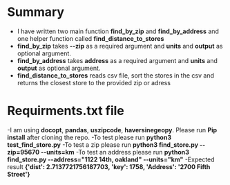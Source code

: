 
# Summary
  - I have written two main function **find_by_zip** and **find_by_address** and one helper function called **find_distance_to_stores** 
  - **find_by_zip** takes **--zip** as a required argument and **units** and **output** as optional argument.
  - **find_by_address** takes **address** as a required argument and **units** and **output** as optional argument.
  - **find_distance_to_stores** reads csv file, sort the stores in the csv and returns the closest store to the provided zip or adress

# Requirments.txt file

-I am using **docopt**, **pandas**, **uszipcode**, **haversinegeopy**. Please run **Pip install** after cloning the repo. 
-To test please run **python3 test_find_store.py** 
-To test a zip please run **python3 find_store.py  --zip=95670 --units=km**
-To test an address please run **python3 find_store.py  --address="1122 14th, oakland" --units="km"**
-Expected result **{'dist': 2.7137721756187703, 'key': 1758, 'Address': '2700 Fifth Street'}** 